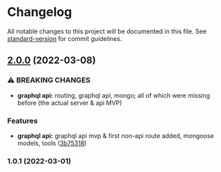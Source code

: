# Changelog

All notable changes to this project will be documented in this file. See [standard-version](https://github.com/conventional-changelog/standard-version) for commit guidelines.

## [2.0.0](https://github.com/RedFox-Development/ScrewDrive/compare/v1.0.1...v2.0.0) (2022-03-08)


### ⚠ BREAKING CHANGES

* **graphql api:** routing, graphql api, mongo; all of which were missing before (the actual server &
api MVP)

### Features

* **graphql api:** graphql api mvp & first non-api route added, mongoose models, tools ([3b75318](https://github.com/RedFox-Development/ScrewDrive/commit/3b75318882a20291a346a765127551b478821953))

### 1.0.1 (2022-03-01)
